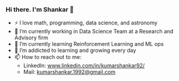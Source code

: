 ### Hi there. I'm Shankar 👋

- ⚡ I love math, programming, data science, and astronomy
- 🔭 I’m currently working in Data Science Team at a Research and Advisory firm 
- 🌱 I’m currently learning Reinforcement Learning and ML ops
- 🌱 I’m addicted to learning and growing every day
- 📫 How to reach out to me:
    -  LinkedIn: www.linkedin.com/in/kumarshankar92/
    -  Mail: kumarshankar.1992@gmail.com
